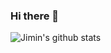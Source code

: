 ### Hi there 👋
![Jimin's github stats](https://github-readme-stats.vercel.app/api?username=Jimin980921&show_icons=true&theme=synthwave)  
<!--
**Jimin980921/Jimin980921** is a ✨ _special_ ✨ repository because its `README.md` (this file) appears on your GitHub profile.

Here are some ideas to get you started:

- 🔭 I’m currently working on ... 
- 🌱 I’m currently learning ...    
- 👯 I’m looking to collaborate on ...    
- 🤔 I’m looking for help with ...
- 💬 Ask me about ...
- 📫 How to reach me: ...
- 😄 Pronouns: ...  
- ⚡ Fun fact: ..
-->
  
 
 
    
